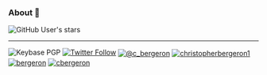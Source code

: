 ### About 👋
<img alt="GitHub User's stars" src="https://img.shields.io/github/stars/chrisbergeron?style=social"> 

<hr>
<img alt="Keybase PGP" src="https://img.shields.io/keybase/pgp/bergeron?style=for-the-badge&logo=facebook&logoColor=white"> 
<a href="https://twitter.com/bergeron" target="blank"><img alt="Twitter Follow" src="https://img.shields.io/twitter/follow/bergeron?style=for-the-badge&logo=twitter&logoColor=white"></a> 
<a href="https://medium.com/@c_bergeron" target="blank"><img align="center" src="https://img.shields.io/badge/Medium-12100E?style=for-the-badge&logo=medium&logoColor=white" alt="@c_bergeron" /></a> 
<a href="https://www.linkedin.com/in/christopherbergeron1/" target="blank"><img align="center" src="https://img.shields.io/badge/LinkedIn-0077B5?style=for-the-badge&logo=linkedin&logoColor=white" alt="christopherbergeron1"/></a> 
<a href="https://keybase.com/bergeron" target="blank"><img align="center" src="https://img.shields.io/badge/Keybase?style=for-the-badge&logo=instagram&logoColor=white" alt="bergeron" /></a>  
<a href="https://fb.com/cbergeron" target="blank"><img align="center" src="https://img.shields.io/badge/Facebook-1877F2?style=for-the-badge&logo=facebook&logoColor=white" alt="cbergeron" /></a>
